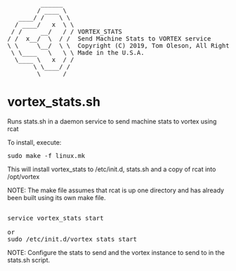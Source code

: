 <pre>
         ______
        / ____ \
   ____/ /    \ \
  / ____/   x  \ \
 / /     __/   / / VORTEX_STATS
/ /  x__/  \  / /  Send Machine Stats to VORTEX service
\ \     \__/  \ \  Copyright (C) 2019, Tom Oleson, All Rights Reserved.
 \ \____   \   \ \ Made in the U.S.A.
  \____ \   x  / /
       \ \____/ /
        \______/
</pre>


# vortex_stats.sh
Runs stats.sh in a daemon service to send machine stats to vortex using rcat


To install, execute:
<pre>
sudo make -f linux.mk
</pre>

This will install vortex_stats to /etc/init.d, stats.sh and a copy of rcat into /opt/vortex

NOTE: The make file assumes that rcat is up one directory and has already
been built using its own make file.


<pre>

service vortex_stats start

or 
sudo /etc/init.d/vortex_stats start
</pre>

NOTE:
Configure the stats to send and the vortex instance to send to in the
stats.sh script.
